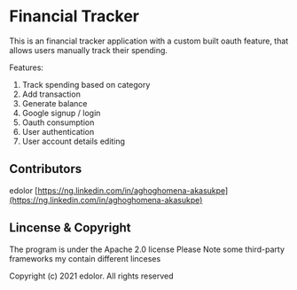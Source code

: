 # Financial Tracker
This is an financial tracker application with a custom built oauth feature, that allows users manually track their spending.

Features:
1. Track spending based on category
2. Add transaction
3. Generate balance
4. Google signup / login
5. Oauth consumption
6. User authentication
7. User account details editing

## Contributors

edolor [https://ng.linkedin.com/in/aghoghomena-akasukpe](https://ng.linkedin.com/in/aghoghomena-akasukpe)

## Lincense & Copyright

The program is under the Apache 2.0 license Please Note some third-party frameworks my contain different linceses

Copyright (c) 2021 edolor. All rights reserved